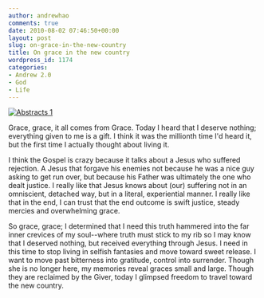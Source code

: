 ```yaml
---
author: andrewhao
comments: true
date: 2010-08-02 07:46:50+00:00
layout: post
slug: on-grace-in-the-new-country
title: On grace in the new country
wordpress_id: 1174
categories:
- Andrew 2.0
- God
- Life
---
```


[![Abstracts 1](http://farm5.static.flickr.com/4096/4851949629_d823344333.jpg)](http://www.flickr.com/photos/andrewhao/4851949629/)

Grace, grace, it all comes from Grace. Today I heard that I deserve nothing; everything given to me is a gift. I think it was the millionth time I'd heard it, but the first time I actually thought about living it.

I think the Gospel is crazy because it talks about a Jesus who suffered rejection. A Jesus that forgave his enemies not because he was a nice guy asking to get run over, but because his Father was ultimately the one who dealt justice. I really like that Jesus knows about (our) suffering not in an omniscient, detached way, but in a literal, experiential manner. I really like that in the end, I can trust that the end outcome is swift justice, steady mercies and overwhelming grace.

So grace, grace; I determined that I need this truth hammered into the far inner crevices of my soul--where truth must stick to my rib so I may know that I deserved nothing, but received everything through Jesus. I need in this time to stop living in selfish fantasies and move toward sweet release. I want to move past bitterness into gratitude, control into surrender. Though she is no longer here, my memories reveal graces small and large. Though they are reclaimed by the Giver, today I glimpsed freedom to travel toward the new country.
